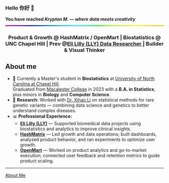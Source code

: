 ### Hello 你好 👋
**You have reached *Krypton M. — where data meets creativity***
<img style="width:100%;height:3px;" src="./bar.gif" />
<h3 align="center"> Product & Growth @ HashMatrix / OpenMart | Biostatistics @ UNC Chapel Hill | Prev @<a href='https://www.lilly.com/'>Eli Lilly (LLY) Data Researcher </a> | Builder & Visual Thinker

## About me

- 🌱 Currently a Master's student in **Biostatistics** at [University of North Carolina at Chapel Hill](https://sph.unc.edu/bios/biostatistics/).  
  Graduated from [Macalester College](https://www.macalester.edu/) in 2023 with a **B.A. in Statistics**, plus minors in **Biology** and **Computer Science**.  
- 🧬 **Research:** Worked with [Dr. Xihao Li](https://github.com/li-lab-genetics) on statistical methods for rare genetic variants — combining data science and genetics to better understand complex diseases.  
- 📊 **Professional Experience:**  
  - **[Eli Lilly (LLY)](https://www.lilly.com/)** — Supported biomedical data projects using biostatistics and analytics to improve clinical insights.  
  - **[HashMatrix](https://hashmatrix.xyz/)** — Led growth and data operations; built dashboards, analyzed product behavior, and ran experiments to optimize user growth.  
  - **[OpenMart](https://openmart.com/)** — Worked on product analytics and go-to-market execution; connected user feedback and retention metrics to guide product scaling.  

- ---------------------------------------------------------------------------------------------

[About Me](https://www.notion.so/classy-whim/Krypton-s-OS-13909476ffca8079a8b5edde901505a0?source=copy_link)
